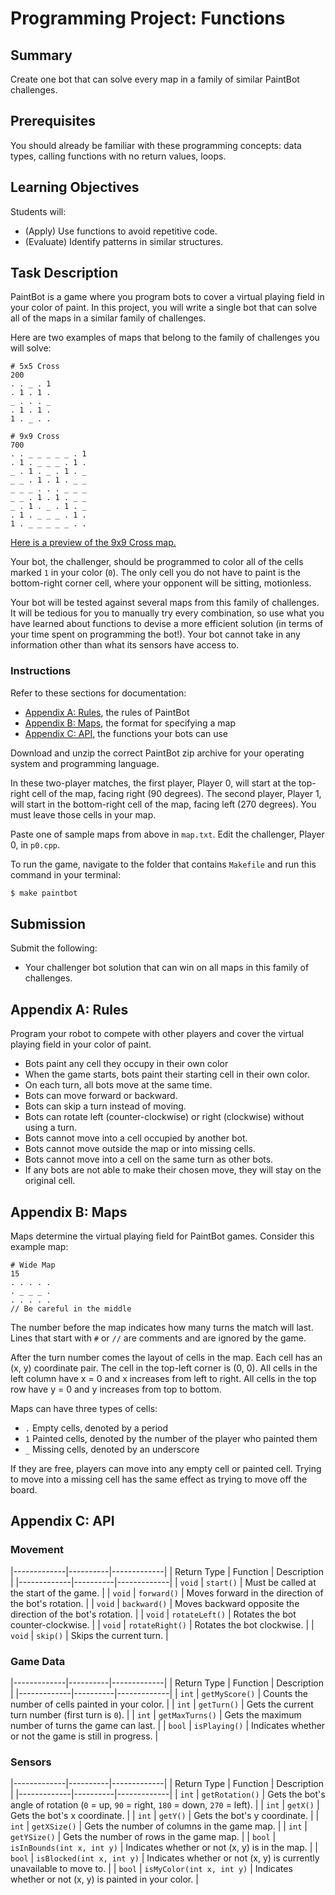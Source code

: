 # Programming Project: Functions

## Summary

Create one bot that can solve every map in a family of similar PaintBot challenges.

## Prerequisites

You should already be familiar with these programming concepts: data types, calling functions with no return values, loops.

## Learning Objectives

Students will:

- (Apply) Use functions to avoid repetitive code.
- (Evaluate) Identify patterns in similar structures.

## Task Description

PaintBot is a game where you program bots to cover a virtual playing field in your color of paint. In this project, you will write a single bot that can solve all of the maps in a similar family of challenges.

Here are two examples of maps that belong to the family of challenges you will solve:

```
# 5x5 Cross
200
. . _ . 1
. 1 . 1 .
_ . . . _
. 1 . 1 .
1 . _ . .
```

```
# 9x9 Cross
700
. . _ _ _ _ _ . 1
. 1 . _ _ _ . 1 .
_ . 1 . _ . 1 . _
_ _ . 1 . 1 . _ _
_ _ _ . . . _ _ _
_ _ . 1 . 1 . _ _
_ . 1 . _ . 1 . _
. 1 . _ _ _ . 1 .
1 . _ _ _ _ _ . .
```

[Here is a preview of the 9x9 Cross map.](https://paintbot.glitch.me/?s=9,9,0_0_0_90!1_8_8_270,0_0_0_90!1_8_8_270&b=0_0_0!2_0_x!3_0_x!4_0_x!5_0_x!6_0_x!8_0_1!1_1_1!3_1_x!4_1_x!5_1_x!7_1_1!0_2_x!2_2_1!4_2_x!6_2_1!8_2_x!0_3_x!1_3_x!3_3_1!5_3_1!7_3_x!8_3_x!0_4_x!1_4_x!2_4_x!6_4_x!7_4_x!8_4_x!0_5_x!1_5_x!3_5_1!5_5_1!7_5_x!8_5_x!0_6_x!2_6_1!4_6_x!6_6_1!8_6_x!1_7_1!3_7_x!4_7_x!5_7_x!7_7_1!0_8_1!2_8_x!3_8_x!4_8_x!5_8_x!6_8_x!8_8_1!)

Your bot, the challenger, should be programmed to color all of the cells marked `1` in your color (`0`). The only cell you do not have to paint is the bottom-right corner cell, where your opponent will be sitting, motionless.

Your bot will be tested against several maps from this family of challenges. It will be tedious for you to manually try every combination, so use what you have learned about functions to devise a more efficient solution (in terms of your time spent on programming the bot!). Your bot cannot take in any information other than what its sensors have access to.

### Instructions

Refer to these sections for documentation:

- [Appendix A: Rules](#appendix-a-rules), the rules of PaintBot
- [Appendix B: Maps](#appendix-b-maps), the format for specifying a map
- [Appendix C: API](#appendix-c-api), the functions your bots can use

Download and unzip the correct PaintBot zip archive for your operating system and programming language.

In these two-player matches, the first player, Player 0, will start at the top-right cell of the map, facing right (90 degrees). The second player, Player 1, will start in the bottom-right cell of the map, facing left (270 degrees). You must leave those cells in your map.

Paste one of sample maps from above in `map.txt`. Edit the challenger, Player 0, in `p0.cpp`.

To run the game, navigate to the folder that contains `Makefile` and run this command in your terminal:

```bash
$ make paintbot
```

## Submission

Submit the following:

- Your challenger bot solution that can win on all maps in this family of challenges.

## Appendix A: Rules

Program your robot to compete with other players and cover the virtual playing field in your color of paint.

- Bots paint any cell they occupy in their own color
- When the game starts, bots paint their starting cell in their own color.
- On each turn, all bots move at the same time.
- Bots can move forward or backward.
- Bots can skip a turn instead of moving.
- Bots can rotate left (counter-clockwise) or right (clockwise) without using a turn.
- Bots cannot move into a cell occupied by another bot.
- Bots cannot move outside the map or into missing cells.
- Bots cannot move into a cell on the same turn as other bots.
- If any bots are not able to make their chosen move, they will stay on the original cell.

## Appendix B: Maps

Maps determine the virtual playing field for PaintBot games. Consider this example map:

```
# Wide Map
15
. . . . .
. _ _ _ .
. . . . .
// Be careful in the middle
```

The number before the map indicates how many turns the match will last. Lines that start with `#` or `//` are comments and are ignored by the game.

After the turn number comes the layout of cells in the map. Each cell has an (x, y) coordinate pair. The cell in the top-left corner is (0, 0). All cells in the left column have x = 0 and x increases from left to right. All cells in the top row have y = 0 and y increases from top to bottom.

Maps can have three types of cells:

- `.` Empty cells, denoted by a period
- `1` Painted cells, denoted by the number of the player who painted them
- `_` Missing cells, denoted by an underscore

If they are free, players can move into any empty cell or painted cell. Trying to move into a missing cell has the same effect as trying to move off the board.

## Appendix C: API

### Movement

|-------------|----------|-------------|
| Return Type | Function | Description |
|-------------|----------|-------------|
| `void` | `start()` | Must be called at the start of the game. |
| `void` | `forward()` | Moves forward in the direction of the bot's rotation. |
| `void` | `backward()` | Moves backward opposite the direction of the bot's rotation. |
| `void` | `rotateLeft()` | Rotates the bot counter-clockwise. |
| `void` | `rotateRight()` | Rotates the bot clockwise. |
| `void` | `skip()` | Skips the current turn. |


### Game Data

|-------------|----------|-------------|
| Return Type | Function | Description |
|-------------|----------|-------------|
| `int` | `getMyScore()` | Counts the number of cells painted in your color. |
| `int` | `getTurn()` | Gets the current turn number (first turn is `0`). |
| `int` | `getMaxTurns()` | Gets the maximum number of turns the game can last. |
| `bool` | `isPlaying()` | Indicates whether or not the game is still in progress. |

### Sensors

|-------------|----------|-------------|
| Return Type | Function | Description |
|-------------|----------|-------------|
| `int` | `getRotation()` | Gets the bot's angle of rotation (`0` = up, `90` = right, `180` = down, `270` = left). |
| `int` | `getX()` | Gets the bot's x coordinate. |
| `int` | `getY()` | Gets the bot's y coordinate. |
| `int` | `getXSize()` | Gets the number of columns in the game map. |
| `int` | `getYSize()` | Gets the number of rows in the game map. |
| `bool` | `isInBounds(int x, int y)` | Indicates whether or not (x, y) is in the map. |
| `bool` | `isBlocked(int x, int y)` | Indicates whether or not (x, y) is currently unavailable to move to. |
| `bool` | `isMyColor(int x, int y)` | Indicates whether or not (x, y) is painted in your color. |
